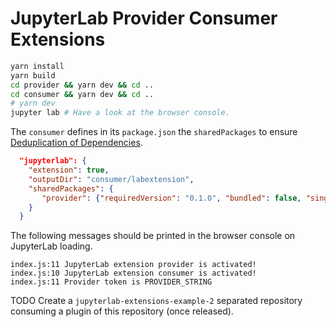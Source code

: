 # JupyterLab Provider Consumer Extensions

```bash
yarn install
yarn build
cd provider && yarn dev && cd ..
cd consumer && yarn dev && cd ..
# yarn dev
jupyter lab # Have a look at the browser console.
```

The `consumer` defines in its `package.json` the `sharedPackages` to ensure [Deduplication of Dependencies](https://jupyterlab.readthedocs.io/en/latest/extension/extension_dev.html#deduplication-of-dependencies).

```json
  "jupyterlab": {
    "extension": true,
    "outputDir": "consumer/labextension",
    "sharedPackages": {
       "provider": {"requiredVersion": "0.1.0", "bundled": false, "singleton": true}
    }
  }
```

The following messages should be printed in the browser console on JupyterLab loading.

```
index.js:11 JupyterLab extension provider is activated!
index.js:10 JupyterLab extension consumer is activated!
index.js:11 Provider token is PROVIDER_STRING
```

TODO Create a `jupyterlab-extensions-example-2` separated repository consuming a plugin of this repository (once released).
